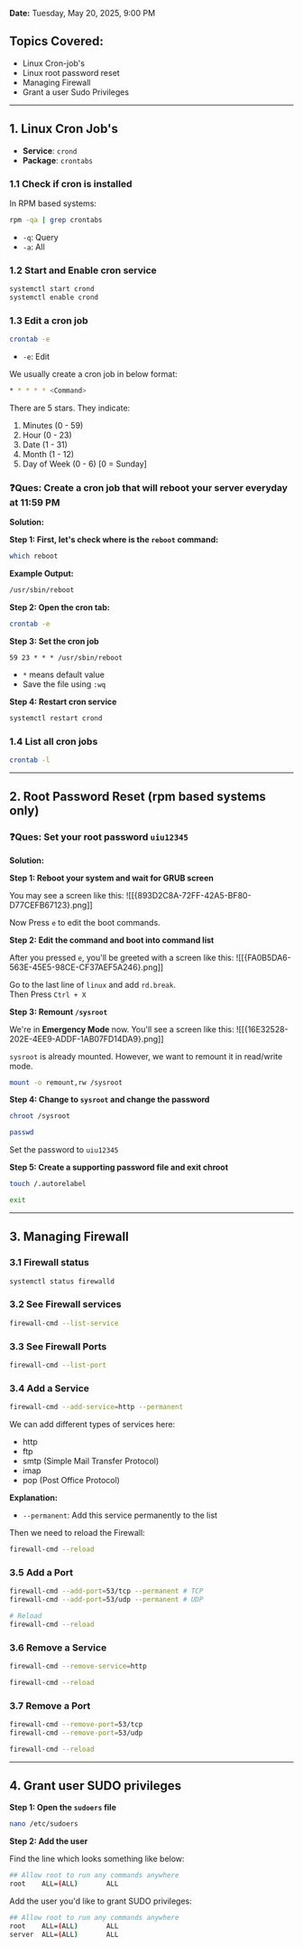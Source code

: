 **Date:** Tuesday, May 20, 2025, 9:00 PM

## Topics Covered:
- Linux Cron-job's
- Linux root password reset
- Managing Firewall
- Grant a user Sudo Privileges

---
## 1. Linux Cron Job's
- **Service**: `crond`
- **Package**: `crontabs`

### 1.1 Check if cron is installed
In RPM based systems:
```bash
rpm -qa | grep crontabs
```
- `-q`: Query
- `-a`: All

### 1.2 Start and Enable cron service
```bash
systemctl start crond
systemctl enable crond
```

### 1.3 Edit a cron job
```bash
crontab -e 
```
- `-e`: Edit

We usually create a cron job in below format:
```bash
* * * * * <Command>
```

There are 5 stars. They indicate:
1. Minutes (0 - 59)
2. Hour (0 - 23)
3. Date (1 - 31)
4. Month (1 - 12)
5. Day of Week (0 - 6) \[0 = Sunday]

### ❓Ques: Create a cron job that will reboot your server everyday at 11:59 PM

**Solution:**

**Step 1: First, let's check where is the `reboot` command:**
```bash
which reboot
```

**Example Output:**
```bash
/usr/sbin/reboot
```

 **Step 2: Open the cron tab:**
```bash
crontab -e
```

**Step 3: Set the cron job**
```
59 23 * * * /usr/sbin/reboot
```
- `*` means default value
- Save the file using `:wq`

**Step 4: Restart cron service**
```bash
systemctl restart crond
```

### 1.4 List all cron jobs
```bash
crontab -l
```

---
## 2. Root Password Reset (rpm based systems only)

### ❓Ques: Set your root password `uiu12345`

**Solution:**

**Step 1: Reboot your system and wait for GRUB screen**

You may see a screen like this:
![[{893D2C8A-72FF-42A5-BF80-D77CEFB67123}.png]]<br>

Now Press `e` to edit the boot commands.

**Step 2: Edit the command and boot into command list**

After you pressed `e`, you'll be greeted with a screen like this:
![[{FA0B5DA6-563E-45E5-98CE-CF37AEF5A246}.png]]<br>

Go to the last line of `linux` and add `rd.break`.<br>
Then Press `Ctrl + X`

**Step 3: Remount `/sysroot`**

We're in **Emergency Mode** now. You'll see a screen like this:
![[{16E32528-202E-4EE9-ADDF-1AB07FD14DA9}.png]]

`sysroot` is already mounted. However, we want to remount it in read/write mode.
```bash
mount -o remount,rw /sysroot
```

**Step 4: Change to `sysroot` and change the password**
```bash
chroot /sysroot
```

```bash
passwd
```
Set the password to `uiu12345`

**Step 5: Create a supporting password file and exit chroot**
```bash
touch /.autorelabel
```

```bash
exit
```

---
## 3. Managing Firewall
### 3.1 Firewall status
```bash
systemctl status firewalld
```

### 3.2 See Firewall services
```bash
firewall-cmd --list-service
```

### 3.3 See Firewall Ports
```bash
firewall-cmd --list-port
```

### 3.4 Add a Service
```bash
firewall-cmd --add-service=http --permanent
```

We can add different types of services here:
- http
- ftp
- smtp (Simple Mail Transfer Protocol)
- imap
- pop (Post Office Protocol)

**Explanation:**
- `--permanent`: Add this service permanently to the list

Then we need to reload the Firewall:
```bash
firewall-cmd --reload
```

### 3.5 Add a Port
```bash
firewall-cmd --add-port=53/tcp --permanent # TCP
firewall-cmd --add-port=53/udp --permanent # UDP

# Reload
firewall-cmd --reload
```

### 3.6 Remove a Service
```bash
firewall-cmd --remove-service=http

firewall-cmd --reload
```

### 3.7 Remove a Port
```bash
firewall-cmd --remove-port=53/tcp
firewall-cmd --remove-port=53/udp

firewall-cmd --reload
```

---

## 4. Grant user SUDO privileges

**Step 1: Open the `sudoers` file**
```bash
nano /etc/sudoers
```

**Step 2: Add the user**

Find the line which looks something like below:
```bash
## Allow root to run any commands anywhere 
root    ALL=(ALL)       ALL
```

Add the user you'd like to grant SUDO privileges:
```bash
## Allow root to run any commands anywhere 
root    ALL=(ALL)       ALL
server  ALL=(ALL)       ALL
```
